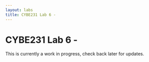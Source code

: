 ```yaml
---
layout: labs
title: CYBE231 Lab 6 - 
---
```

# CYBE231 Lab 6 - 

This is currently a work in progress, check back later for updates.

